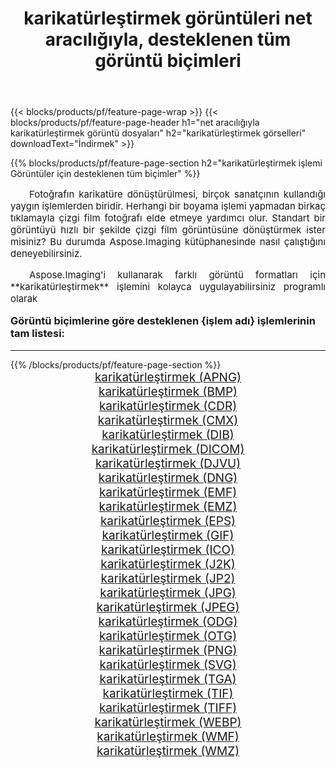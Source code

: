 ﻿---
title: karikatürleştirmek görüntüleri net aracılığıyla, desteklenen tüm görüntü biçimleri 
weight: 3920
url: /tr/net/cartoonify/ 
lang: tr
langdirlevel: 2
locales: zh-hans,ja,it,ru,de,es,fr,nl,id,lt,pl,pt,vi,tr,ko,zh-hant,ar,hi,th,sv,cs,uk,he
description: Aspose.Imaging'i kullanarak, net Aracılığıyla kolayca karikatürleştirmek görüntüleri oluşturabilirsiniz
---

{{< blocks/products/pf/feature-page-wrap >}}
{{< blocks/products/pf/feature-page-header h1="net aracılığıyla karikatürleştirmek görüntü dosyaları" h2="karikatürleştirmek görselleri" downloadText="İndirmek" >}}


{{% blocks/products/pf/feature-page-section  h2="karikatürleştirmek işlemi Görüntüler için desteklenen tüm biçimler" %}}
<p align="justify" style="text-indent:2em;font-size:15px;">
Fotoğrafın karikatüre dönüştürülmesi, birçok sanatçının kullandığı yaygın işlemlerden biridir. Herhangi bir boyama işlemi yapmadan birkaç tıklamayla çizgi film fotoğrafı elde etmeye yardımcı olur. Standart bir görüntüyü hızlı bir şekilde çizgi film görüntüsüne dönüştürmek ister misiniz? Bu durumda Aspose.Imaging kütüphanesinde nasıl çalıştığını deneyebilirsiniz.
</p>
<p align="justify" style="text-indent:2em;font-size:15px;">
Aspose.Imaging'i kullanarak farklı görüntü formatları için **karikatürleştirmek** işlemini kolayca uygulayabilirsiniz programlı olarak
</p>
<h3 style="margin-top:16px;">
Görüntü biçimlerine göre desteklenen {işlem adı} işlemlerinin tam listesi:
</h3>
<hr/>
{{% /blocks/products/pf/feature-page-section %}}
<div class="container-fluid productfamilypage bg-gray">
    <div class="convertypes bg-gray agp-content section">
        <div class="container">
		<div class="row other-converters" style="gap: 10px;font-size: 19px;text-align:center;">
		    <div class='col-md-3 other-converter remove-lp remove-rp'><a href="/imaging/tr/net/cartoonify/apng/" style="padding:15px;">karikatürleştirmek (APNG)</a></div><div class='col-md-3 other-converter remove-lp remove-rp'><a href="/imaging/tr/net/cartoonify/bmp/" style="padding:15px;">karikatürleştirmek (BMP)</a></div><div class='col-md-3 other-converter remove-lp remove-rp'><a href="/imaging/tr/net/cartoonify/cdr/" style="padding:15px;">karikatürleştirmek (CDR)</a></div><div class='col-md-3 other-converter remove-lp remove-rp'><a href="/imaging/tr/net/cartoonify/cmx/" style="padding:15px;">karikatürleştirmek (CMX)</a></div><div class='col-md-3 other-converter remove-lp remove-rp'><a href="/imaging/tr/net/cartoonify/dib/" style="padding:15px;">karikatürleştirmek (DIB)</a></div><div class='col-md-3 other-converter remove-lp remove-rp'><a href="/imaging/tr/net/cartoonify/dicom/" style="padding:15px;">karikatürleştirmek (DICOM)</a></div><div class='col-md-3 other-converter remove-lp remove-rp'><a href="/imaging/tr/net/cartoonify/djvu/" style="padding:15px;">karikatürleştirmek (DJVU)</a></div><div class='col-md-3 other-converter remove-lp remove-rp'><a href="/imaging/tr/net/cartoonify/dng/" style="padding:15px;">karikatürleştirmek (DNG)</a></div><div class='col-md-3 other-converter remove-lp remove-rp'><a href="/imaging/tr/net/cartoonify/emf/" style="padding:15px;">karikatürleştirmek (EMF)</a></div><div class='col-md-3 other-converter remove-lp remove-rp'><a href="/imaging/tr/net/cartoonify/emz/" style="padding:15px;">karikatürleştirmek (EMZ)</a></div><div class='col-md-3 other-converter remove-lp remove-rp'><a href="/imaging/tr/net/cartoonify/eps/" style="padding:15px;">karikatürleştirmek (EPS)</a></div><div class='col-md-3 other-converter remove-lp remove-rp'><a href="/imaging/tr/net/cartoonify/gif/" style="padding:15px;">karikatürleştirmek (GIF)</a></div><div class='col-md-3 other-converter remove-lp remove-rp'><a href="/imaging/tr/net/cartoonify/ico/" style="padding:15px;">karikatürleştirmek (ICO)</a></div><div class='col-md-3 other-converter remove-lp remove-rp'><a href="/imaging/tr/net/cartoonify/j2k/" style="padding:15px;">karikatürleştirmek (J2K)</a></div><div class='col-md-3 other-converter remove-lp remove-rp'><a href="/imaging/tr/net/cartoonify/jp2/" style="padding:15px;">karikatürleştirmek (JP2)</a></div><div class='col-md-3 other-converter remove-lp remove-rp'><a href="/imaging/tr/net/cartoonify/jpg/" style="padding:15px;">karikatürleştirmek (JPG)</a></div><div class='col-md-3 other-converter remove-lp remove-rp'><a href="/imaging/tr/net/cartoonify/jpeg/" style="padding:15px;">karikatürleştirmek (JPEG)</a></div><div class='col-md-3 other-converter remove-lp remove-rp'><a href="/imaging/tr/net/cartoonify/odg/" style="padding:15px;">karikatürleştirmek (ODG)</a></div><div class='col-md-3 other-converter remove-lp remove-rp'><a href="/imaging/tr/net/cartoonify/otg/" style="padding:15px;">karikatürleştirmek (OTG)</a></div><div class='col-md-3 other-converter remove-lp remove-rp'><a href="/imaging/tr/net/cartoonify/png/" style="padding:15px;">karikatürleştirmek (PNG)</a></div><div class='col-md-3 other-converter remove-lp remove-rp'><a href="/imaging/tr/net/cartoonify/svg/" style="padding:15px;">karikatürleştirmek (SVG)</a></div><div class='col-md-3 other-converter remove-lp remove-rp'><a href="/imaging/tr/net/cartoonify/tga/" style="padding:15px;">karikatürleştirmek (TGA)</a></div><div class='col-md-3 other-converter remove-lp remove-rp'><a href="/imaging/tr/net/cartoonify/tif/" style="padding:15px;">karikatürleştirmek (TIF)</a></div><div class='col-md-3 other-converter remove-lp remove-rp'><a href="/imaging/tr/net/cartoonify/tiff/" style="padding:15px;">karikatürleştirmek (TIFF)</a></div><div class='col-md-3 other-converter remove-lp remove-rp'><a href="/imaging/tr/net/cartoonify/webp/" style="padding:15px;">karikatürleştirmek (WEBP)</a></div><div class='col-md-3 other-converter remove-lp remove-rp'><a href="/imaging/tr/net/cartoonify/wmf/" style="padding:15px;">karikatürleştirmek (WMF)</a></div><div class='col-md-3 other-converter remove-lp remove-rp'><a href="/imaging/tr/net/cartoonify/wmz/" style="padding:15px;">karikatürleştirmek (WMZ)</a></div>
                </div>
        </div>
    </div>
</div>
<br/>
